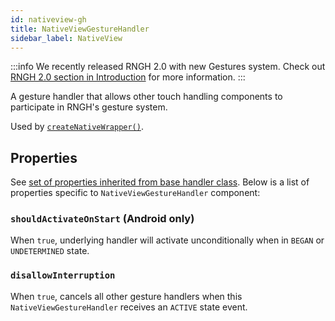 ```yaml
---
id: nativeview-gh
title: NativeViewGestureHandler
sidebar_label: NativeView
---
```


:::info
We recently released RNGH 2.0 with new Gestures system. Check out [RNGH 2.0
section in Introduction](../../introduction.md#rngh-20) for more information.
:::

A gesture handler that allows other touch handling components to participate in
RNGH's gesture system.

Used by [`createNativeWrapper()`](./create-native-wrapper.md).

## Properties

See [set of properties inherited from base handler class](./common-gh.md#properties). Below is a list of properties specific to `NativeViewGestureHandler` component:

### `shouldActivateOnStart` (**Android only**)

When `true`, underlying handler will activate unconditionally when in `BEGAN` or `UNDETERMINED` state.

### `disallowInterruption`

When `true`, cancels all other gesture handlers when this `NativeViewGestureHandler` receives an `ACTIVE` state event.

